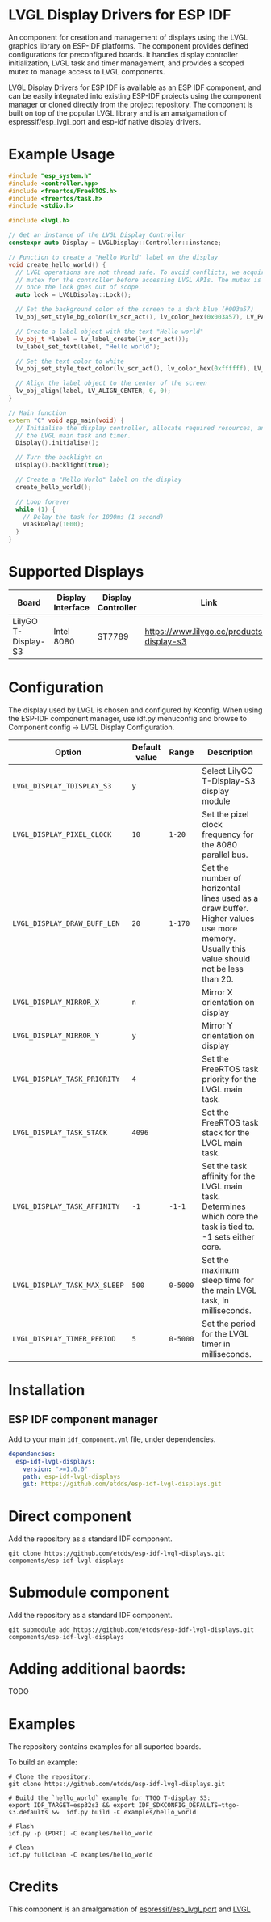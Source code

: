 # LVGL Display Drivers for ESP IDF

An component for creation and management of displays using the LVGL graphics library on ESP-IDF platforms. The component provides defined configurations for preconfigured boards. It handles display controller initialization, LVGL task and timer management, and provides a scoped mutex to manage access to LVGL components.

LVGL Display Drivers for ESP IDF is available as an ESP IDF component, and can be easily integrated into existing ESP-IDF projects using the component manager or cloned directly from the project repository. The component is built on top of the popular LVGL library and is an amalgamation of espressif/esp_lvgl_port and esp-idf native display drivers.

# Example Usage

```c++
#include "esp_system.h"
#include <controller.hpp>
#include <freertos/FreeRTOS.h>
#include <freertos/task.h>
#include <stdio.h>

#include <lvgl.h>

// Get an instance of the LVGL Display Controller
constexpr auto Display = LVGLDisplay::Controller::instance;

// Function to create a "Hello World" label on the display
void create_hello_world() {
  // LVGL operations are not thread safe. To avoid conflicts, we acquire the
  // mutex for the controller before accessing LVGL APIs. The mutex is released
  // once the lock goes out of scope.
  auto lock = LVGLDisplay::Lock();

  // Set the background color of the screen to a dark blue (#003a57)
  lv_obj_set_style_bg_color(lv_scr_act(), lv_color_hex(0x003a57), LV_PART_MAIN);

  // Create a label object with the text "Hello world"
  lv_obj_t *label = lv_label_create(lv_scr_act());
  lv_label_set_text(label, "Hello world");

  // Set the text color to white
  lv_obj_set_style_text_color(lv_scr_act(), lv_color_hex(0xffffff), LV_PART_MAIN);

  // Align the label object to the center of the screen
  lv_obj_align(label, LV_ALIGN_CENTER, 0, 0);
}

// Main function
extern "C" void app_main(void) {
  // Initialise the display controller, allocate required resources, and start
  // the LVGL main task and timer.
  Display().initialise();

  // Turn the backlight on
  Display().backlight(true);

  // Create a "Hello World" label on the display
  create_hello_world();

  // Loop forever
  while (1) {
    // Delay the task for 1000ms (1 second)
    vTaskDelay(1000);
  }
}
```

# Supported Displays

| Board | Display Interface | Display Controller | Link |
|----------|----------|----------|----------|
| LilyGO T-Display-S3 | Intel 8080 | ST7789 | https://www.lilygo.cc/products/t-display-s3 |

# Configuration

The display used by LVGL is chosen and configured by Kconfig. When using the ESP-IDF component manager, use idf.py menuconfig and browse to Component config -> LVGL Display Configuration.

| Option                      | Default value | Range   | Description                                                                                                                          |
|-----------------------------|---------------|---------|--------------------------------------------------------------------------------------------------------------------------------------|
| `LVGL_DISPLAY_TDISPLAY_S3`  | `y`           |         | Select LilyGO T-Display-S3 display module                                                                                            |
| `LVGL_DISPLAY_PIXEL_CLOCK`  | `10`          | `1-20`  | Set the pixel clock frequency for the 8080 parallel bus.                                                                              |
| `LVGL_DISPLAY_DRAW_BUFF_LEN`| `20`          | `1-170` | Set the number of horizontal lines used as a draw buffer. Higher values use more memory. Usually this value should not be less than 20.|
| `LVGL_DISPLAY_MIRROR_X`     | `n`           |         | Mirror X orientation on display                                                                                                      |
| `LVGL_DISPLAY_MIRROR_Y`     | `y`           |         | Mirror Y orientation on display                                                                                                      |
| `LVGL_DISPLAY_TASK_PRIORITY`| `4`           |         | Set the FreeRTOS task priority for the LVGL main task.                                                                               |
| `LVGL_DISPLAY_TASK_STACK`   | `4096`        |         | Set the FreeRTOS task stack for the LVGL main task.                                                                                  |
| `LVGL_DISPLAY_TASK_AFFINITY`| `-1`          | `-1-1`  | Set the task affinity for the LVGL main task. Determines which core the task is tied to. -1 sets either core.                        |
| `LVGL_DISPLAY_TASK_MAX_SLEEP` | `500`       | `0-5000` | Set the maximum sleep time for the main LVGL task, in milliseconds.                                                                   |
| `LVGL_DISPLAY_TIMER_PERIOD` | `5`          | `0-5000` | Set the period for the LVGL timer in milliseconds.                                                                                   |

# Installation

## ESP IDF component manager

Add to your main `idf_component.yml` file, under dependencies.

```yaml
dependencies:
  esp-idf-lvgl-displays:
    version: ">=1.0.0"
    path: esp-idf-lvgl-displays
    git: https://github.com/etdds/esp-idf-lvgl-displays.git
```

# Direct component
Add the repository as a standard IDF component.
```
git clone https://github.com/etdds/esp-idf-lvgl-displays.git compoments/esp-idf-lvgl-displays
```

# Submodule component
Add the repository as a standard IDF component.
```
git submodule add https://github.com/etdds/esp-idf-lvgl-displays.git compoments/esp-idf-lvgl-displays
```

# Adding additional baords:

TODO

# Examples

The repository contains examples for all suported boards. 

To build an example:
```
# Clone the repository:
git clone https://github.com/etdds/esp-idf-lvgl-displays.git

# Build the `hello_world` example for TTGO T-display S3:
export IDF_TARGET=esp32s3 && export IDF_SDKCONFIG_DEFAULTS=ttgo-s3.defaults &&  idf.py build -C examples/hello_world

# Flash
idf.py -p (PORT) -C examples/hello_world

# Clean
idf.py fullclean -C examples/hello_world
```

# Credits

This component is an amalgamation of [espressif/esp_lvgl_port](https://components.espressif.com/components/espressif/esp_lvgl_port) and [LVGL](https://docs.lvgl.io/8.3/index.html)




